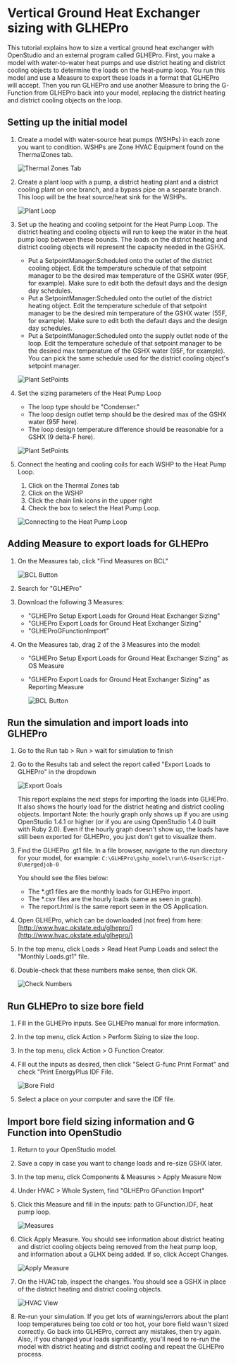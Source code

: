 <h1>Vertical Ground Heat Exchanger sizing with GLHEPro</h1>
This tutorial explains how to size a vertical ground heat exchanger with OpenStudio and an external program called GLHEPro. First, you make a model with water-to-water heat pumps and use district heating and district cooling objects to determine the loads on the heat-pump loop. You run this model and use a Measure to export these loads in a format that GLHEPro will accept. Then you run GLHEPro and use another Measure to bring the G-Function from GLHEPro back into your model, replacing the district heating and district cooling objects on the loop.

## Setting up the initial model
1. Create a model with water-source heat pumps (WSHPs) in each zone you want to condition. WSHPs are Zone HVAC Equipment found on the ThermalZones tab.

    ![Thermal Zones Tab](img/glhepro/glhepro1.png)

2. Create a plant loop with a pump, a district heating plant and a district cooling plant on one branch, and a bypass pipe on a separate branch. This loop will be the heat source/heat sink for the WSHPs.

    ![Plant Loop](img/glhepro/glhepro2.png)

3. Set up the heating and cooling setpoint for the Heat Pump Loop. The district heating and cooling objects will run to keep the water in the heat pump loop between these bounds. The loads on the district heating and district cooling objects will represent the capacity needed in the GSHX.
    - Put a SetpointManager:Scheduled onto the outlet of the district cooling object. Edit the temperature schedule of that setpoint manager to be the desired max temperature of the GSHX water (95F, for example). Make sure to edit both the default days and the design day schedules.
    - Put a SetpointManager:Scheduled onto the outlet of the district heating object. Edit the temperature schedule of that setpoint manager to be the desired min temperature of the GSHX water (55F, for example). Make sure to edit both the default days and the design day schedules.
    - Put a SetpointManager:Scheduled onto the supply outlet node of the loop. Edit the temperature schedule of that setpoint manager to be the desired max temperature of the GSHX water (95F, for example). You can pick the same schedule used for the district cooling object's setpoint manager.

    ![Plant SetPoints](img/glhepro/glhepro3.png)

4. Set the sizing parameters of the Heat Pump Loop
    - The loop type should be "Condenser."
    - The loop design outlet temp should be the desired max of the GSHX water (95F here).
    - The loop design temperature difference should be reasonable for a GSHX (9 delta-F here).

    ![Plant SetPoints](img/glhepro/glhepro4.png)

5. Connect the heating and cooling coils for each WSHP to the Heat Pump Loop.
    1. Click on the Thermal Zones tab
    2. Click on the WSHP
    3. Click the chain link icons in the upper right
    4. Check the box to select the Heat Pump Loop.

    ![Connecting to the Heat Pump Loop](img/glhepro/glhepro16.png)

## Adding Measure to export loads for GLHEPro
1. On the Measures tab, click "Find Measures on BCL"

    ![BCL Button](img/glhepro/glhepro6.png)

2. Search for "GLHEPro"
3. Download the following 3 Measures:
    - "GLHEPro Setup Export Loads for Ground Heat Exchanger Sizing"
    - "GLHEPro Export Loads for Ground Heat Exchanger Sizing"
    - "GLHEProGFunctionImport"
4. On the Measures tab, drag 2 of the 3 Measures into the model:
    - "GLHEPro Setup Export Loads for Ground Heat Exchanger Sizing" as OS Measure
    - "GLHEPro Export Loads for Ground Heat Exchanger Sizing" as Reporting Measure

        ![BCL Button](img/glhepro/glhepro7.png)

## Run the simulation and import loads into GLHEPro
1. Go to the Run tab > Run > wait for simulation to finish
2. Go to the Results tab and select the report called "Export Loads to GLHEPro" in the dropdown

    ![Export Goals](img/glhepro/glhepro8.png)
    
    This report explains the next steps for importing the loads into GLHEPro. It also shows the hourly load for the district heating and district cooling objects. Important Note: the hourly graph only shows up if you are using OpenStudio 1.4.1 or higher (or if you are using OpenStudio 1.4.0 built with Ruby 2.0). Even if the hourly graph doesn't show up, the loads have still been exported for GLHEPro, you just don't get to visualize them.

3. Find the GLHEPro .gt1 file. In a file browser, navigate to the run directory for your model, for example: `C:\GLHEPro\gshp_model\run\6-UserScript-0\mergedjob-0`

    You should see the files below:

    - The *.gt1 files are the monthly loads for GLHEPro import.
    - The *.csv files are the hourly loads (same as seen in graph).
    - The report.html is the same report seen in the OS Application.

4. Open GLHEPro, which can be downloaded (not free) from here: [http://www.hvac.okstate.edu/glhepro/](http://www.hvac.okstate.edu/glhepro/)
5. In the top menu, click Loads > Read Heat Pump Loads and select the "Monthly Loads.gt1" file.
6. Double-check that these numbers make sense, then click OK.

    ![Check Numbers](img/glhepro/glhepro10.png)

## Run GLHEPro to size bore field
1. Fill in the GLHEPro inputs. See GLHEPro manual for more information.
2. In the top menu, click Action > Perform Sizing to size the loop.
3. In the top menu, click Action > G Function Creator.
4. Fill out the inputs as desired, then click "Select G-func Print Format" and check "Print EnergyPlus IDF File.

    ![Bore Field](img/glhepro/glhepro11.png)

5. Select a place on your computer and save the IDF file.

## Import bore field sizing information and G Function into OpenStudio
1. Return to your OpenStudio model.
2. Save a copy in case you want to change loads and re-size GSHX later.
3. In the top menu, click Components & Measures > Apply Measure Now
4. Under HVAC > Whole System, find "GLHEPro GFunction Import"
5. Click this Measure and fill in the inputs: path to GFunction.IDF, heat pump loop.

    ![Measures](img/glhepro/glhepro12.png)

6. Click Apply Measure. You should see information about district heating and district cooling objects being removed from the heat pump loop, and information about a GLHX being added. If so, click Accept Changes.

    ![Apply Measure](img/glhepro/glhepro13.png)

7. On the HVAC tab, inspect the changes. You should see a GSHX in place of the district heating and district cooling objects.

    ![HVAC View](img/glhepro/glhepro14.png)

8. Re-run your simulation. If you get lots of warnings/errors about the plant loop temperatures being too cold or too hot, your bore field wasn't sized correctly. Go back into GLHEPro, correct any mistakes, then try again. Also, if you changed your loads significantly, you'll need to re-run the model with district heating and district cooling and repeat the GLHEPro process.
